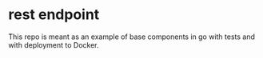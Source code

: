 # rest endpoint
This repo is meant as an example of base components in go with tests and with deployment to Docker.
